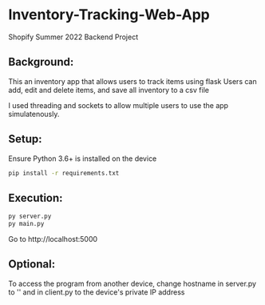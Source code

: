 # Inventory-Tracking-Web-App
Shopify Summer 2022 Backend Project


## Background: 

This an inventory app that allows users to track items using flask
Users can add, edit and delete items, and save all inventory to a csv file

I used threading and sockets to allow multiple users to use the app simulatenously. 

## Setup:

Ensure Python 3.6+ is installed on the device

```bash
pip install -r requirements.txt
```

## Execution: 
```bash 
py server.py
py main.py
```
Go to http://localhost:5000

## Optional: 

To access the program from another device, change hostname in server.py to '' and in client.py to the device's private IP address
